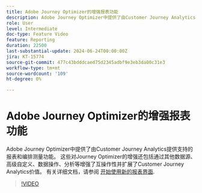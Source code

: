 ```yaml
---
title: Adobe Journey Optimizer的增强报表功能
description: Adobe Journey Optimizer中提供了由Customer Journey Analytics提供支持的报表和编排测量功能。 这些对Journey Optimizer的增强还包括通过其他数据源、高级自定义、数据操作、分析等增强了互操作性并扩展了Customer Journey Analytics价值。
role: User
level: Intermediate
doc-type: Feature Video
feature: Reporting
duration: 22500
last-substantial-update: 2024-06-24T00:00:00Z
jira: KT-15774
source-git-commit: 477c43bdddcaed75d2345adbf9e3eb3da00c31e3
workflow-type: tm+mt
source-wordcount: '109'
ht-degree: 0%

---
```



# Adobe Journey Optimizer的增强报表功能

Adobe Journey Optimizer中提供了由Customer Journey Analytics提供支持的报表和编排测量功能。 这些对Journey Optimizer的增强还包括通过其他数据源、高级自定义、数据操作、分析等增强了互操作性并扩展了Customer Journey Analytics价值。
有关详细文档，请参阅 [开始使用新的报表界面](https://experienceleague.adobe.com/en/docs/journey-optimizer/using/channel-report/report-gs-cja).

>[!VIDEO](https://video.tv.adobe.com/v/3430413/?learn=on)
